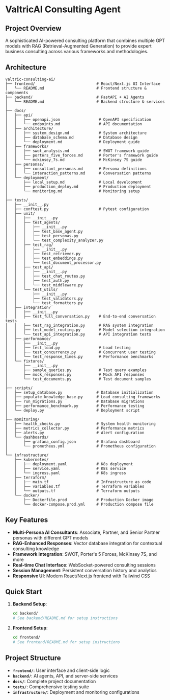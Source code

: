 # ValtricAI Consulting Agent

## Project Overview

A sophisticated AI-powered consulting platform that combines multiple GPT models with RAG (Retrieval-Augmented Generation) to provide expert business consulting across various frameworks and methodologies.

## Architecture

```
valtric-consulting-ai/
├── frontend/                           # React/Next.js UI Interface
│   └── README.md                       # Frontend structure & components
├── backend/                            # FastAPI + AI Agents
│   └── README.md                       # Backend structure & services
│
├── docs/
│   ├── api/
│   │   ├── openapi.json                 # OpenAPI specification
│   │   └── endpoints.md                 # API documentation
│   ├── architecture/
│   │   ├── system_design.md             # System architecture
│   │   ├── database_schema.md           # Database design
│   │   └── deployment.md                # Deployment guide
│   ├── frameworks/
│   │   ├── swot_analysis.md             # SWOT framework guide
│   │   ├── porters_five_forces.md       # Porter's framework guide
│   │   └── mckinsey_7s.md               # McKinsey 7S guide
│   ├── personas/
│   │   ├── consultant_personas.md       # Persona definitions
│   │   └── interaction_patterns.md      # Conversation patterns
│   └── deployment/
│       ├── local_setup.md               # Local development
│       ├── production_deploy.md         # Production deployment
│       └── monitoring.md                # Monitoring setup
│
├── tests/
│   ├── __init__.py
│   ├── conftest.py                      # Pytest configuration
│   ├── unit/
│   │   ├── __init__.py
│   │   ├── test_agents/
│   │   │   ├── __init__.py
│   │   │   ├── test_base_agent.py
│   │   │   ├── test_personas.py
│   │   │   └── test_complexity_analyzer.py
│   │   ├── test_rag/
│   │   │   ├── __init__.py
│   │   │   ├── test_retriever.py
│   │   │   ├── test_embeddings.py
│   │   │   └── test_document_processor.py
│   │   ├── test_api/
│   │   │   ├── __init__.py
│   │   │   ├── test_chat_routes.py
│   │   │   ├── test_auth.py
│   │   │   └── test_middleware.py
│   │   └── test_utils/
│   │       ├── __init__.py
│   │       ├── test_validators.py
│   │       └── test_formatters.py
│   ├── integration/
│   │   ├── __init__.py
│   │   ├── test_full_conversation.py    # End-to-end conversation tests
│   │   ├── test_rag_integration.py      # RAG system integration
│   │   ├── test_model_routing.py        # Model selection integration
│   │   └── test_api_integration.py      # API integration tests
│   ├── performance/
│   │   ├── __init__.py
│   │   ├── test_load.py                 # Load testing
│   │   ├── test_concurrency.py          # Concurrent user testing
│   │   └── test_response_times.py       # Performance benchmarks
│   └── fixtures/
│       ├── __init__.py
│       ├── sample_queries.py            # Test query examples
│       ├── mock_responses.py            # Mock API responses
│       └── test_documents.py            # Test document samples
│
├── scripts/
│   ├── setup_database.py               # Database initialization
│   ├── populate_knowledge_base.py      # Load consulting frameworks
│   ├── run_migrations.py               # Database migrations
│   ├── performance_benchmark.py        # Performance testing
│   └── deploy.py                       # Deployment script
│
├── monitoring/
│   ├── health_checks.py                # System health monitoring
│   ├── metrics_collector.py            # Performance metrics
│   ├── alerts.py                       # Alert configuration
│   └── dashboards/
│       ├── grafana_config.json         # Grafana dashboard
│       └── prometheus.yml              # Prometheus configuration
│
└── infrastructure/
    ├── kubernetes/
    │   ├── deployment.yaml             # K8s deployment
    │   ├── service.yaml                # K8s service
    │   └── ingress.yaml                # K8s ingress
    ├── terraform/
    │   ├── main.tf                     # Infrastructure as code
    │   ├── variables.tf                # Terraform variables
    │   └── outputs.tf                  # Terraform outputs
    └── docker/
        ├── Dockerfile.prod             # Production Docker image
        └── docker-compose.prod.yml     # Production compose file
```

## Key Features

- **Multi-Persona AI Consultants**: Associate, Partner, and Senior Partner personas with different GPT models
- **RAG-Enhanced Responses**: Vector database integration for contextual consulting knowledge
- **Framework Integration**: SWOT, Porter's 5 Forces, McKinsey 7S, and more
- **Real-time Chat Interface**: WebSocket-powered consulting sessions
- **Session Management**: Persistent conversation history and analytics
- **Responsive UI**: Modern React/Next.js frontend with Tailwind CSS

## Quick Start

1. **Backend Setup**:
   ```bash
   cd backend/
   # See backend/README.md for setup instructions
   ```

2. **Frontend Setup**:
   ```bash
   cd frontend/
   # See frontend/README.md for setup instructions
   ```

## Project Structure

- **`frontend/`**: User interface and client-side logic
- **`backend/`**: AI agents, API, and server-side services
- **`docs/`**: Complete project documentation
- **`tests/`**: Comprehensive testing suite
- **`infrastructure/`**: Deployment and monitoring configurations